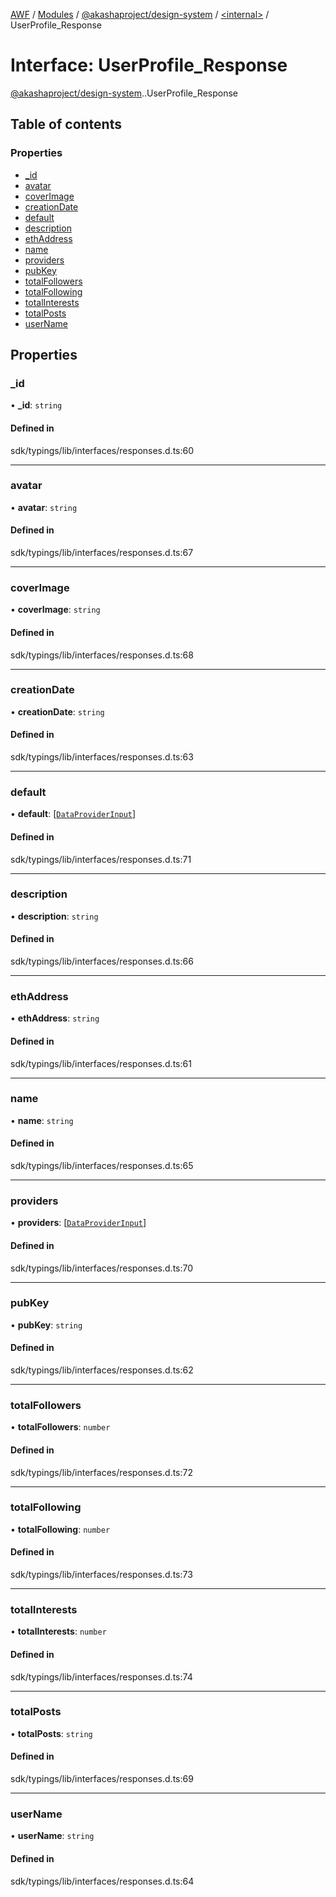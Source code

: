 [AWF](../README.md) / [Modules](../modules.md) / [@akashaproject/design-system](../modules/akashaproject_design_system.md) / [<internal\>](../modules/akashaproject_design_system._internal_.md) / UserProfile\_Response

# Interface: UserProfile\_Response

[@akashaproject/design-system](../modules/akashaproject_design_system.md).[<internal>](../modules/akashaproject_design_system._internal_.md).UserProfile_Response

## Table of contents

### Properties

- [\_id](akashaproject_design_system._internal_.UserProfile_Response.md#_id)
- [avatar](akashaproject_design_system._internal_.UserProfile_Response.md#avatar)
- [coverImage](akashaproject_design_system._internal_.UserProfile_Response.md#coverimage)
- [creationDate](akashaproject_design_system._internal_.UserProfile_Response.md#creationdate)
- [default](akashaproject_design_system._internal_.UserProfile_Response.md#default)
- [description](akashaproject_design_system._internal_.UserProfile_Response.md#description)
- [ethAddress](akashaproject_design_system._internal_.UserProfile_Response.md#ethaddress)
- [name](akashaproject_design_system._internal_.UserProfile_Response.md#name)
- [providers](akashaproject_design_system._internal_.UserProfile_Response.md#providers)
- [pubKey](akashaproject_design_system._internal_.UserProfile_Response.md#pubkey)
- [totalFollowers](akashaproject_design_system._internal_.UserProfile_Response.md#totalfollowers)
- [totalFollowing](akashaproject_design_system._internal_.UserProfile_Response.md#totalfollowing)
- [totalInterests](akashaproject_design_system._internal_.UserProfile_Response.md#totalinterests)
- [totalPosts](akashaproject_design_system._internal_.UserProfile_Response.md#totalposts)
- [userName](akashaproject_design_system._internal_.UserProfile_Response.md#username)

## Properties

### \_id

• **\_id**: `string`

#### Defined in

sdk/typings/lib/interfaces/responses.d.ts:60

___

### avatar

• **avatar**: `string`

#### Defined in

sdk/typings/lib/interfaces/responses.d.ts:67

___

### coverImage

• **coverImage**: `string`

#### Defined in

sdk/typings/lib/interfaces/responses.d.ts:68

___

### creationDate

• **creationDate**: `string`

#### Defined in

sdk/typings/lib/interfaces/responses.d.ts:63

___

### default

• **default**: [[`DataProviderInput`](akashaproject_design_system._internal_.DataProviderInput.md)]

#### Defined in

sdk/typings/lib/interfaces/responses.d.ts:71

___

### description

• **description**: `string`

#### Defined in

sdk/typings/lib/interfaces/responses.d.ts:66

___

### ethAddress

• **ethAddress**: `string`

#### Defined in

sdk/typings/lib/interfaces/responses.d.ts:61

___

### name

• **name**: `string`

#### Defined in

sdk/typings/lib/interfaces/responses.d.ts:65

___

### providers

• **providers**: [[`DataProviderInput`](akashaproject_design_system._internal_.DataProviderInput.md)]

#### Defined in

sdk/typings/lib/interfaces/responses.d.ts:70

___

### pubKey

• **pubKey**: `string`

#### Defined in

sdk/typings/lib/interfaces/responses.d.ts:62

___

### totalFollowers

• **totalFollowers**: `number`

#### Defined in

sdk/typings/lib/interfaces/responses.d.ts:72

___

### totalFollowing

• **totalFollowing**: `number`

#### Defined in

sdk/typings/lib/interfaces/responses.d.ts:73

___

### totalInterests

• **totalInterests**: `number`

#### Defined in

sdk/typings/lib/interfaces/responses.d.ts:74

___

### totalPosts

• **totalPosts**: `string`

#### Defined in

sdk/typings/lib/interfaces/responses.d.ts:69

___

### userName

• **userName**: `string`

#### Defined in

sdk/typings/lib/interfaces/responses.d.ts:64
